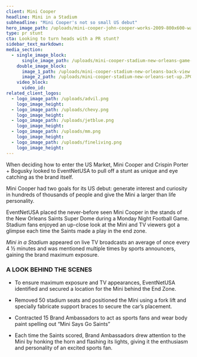 ```yaml
---
client: Mini Cooper
headline: Mini in a Stadium
subheadline: "Mini Cooper's not so small US debut"
hero_image_path: /uploads/mini-cooper-john-cooper-works-2009-800x600-wallpaper-03.jpg
type: pr stunt
cta: Looking to turn heads with a PR stunt?
sidebar_text_markdown:
media_section:
  - single_image_block:
      single_image_path: /uploads/mini-cooper-stadium-new-orleans-game-time.JPG
    double_image_block:
      image_1_path: /uploads/mini-cooper-stadium-new-orleans-back-view.JPG
      image_2_path: /uploads/mini-cooper-stadium-new-orleans-set-up.JPG
    video_block:
      video_id:
related_client_logos:
  - logo_image_path: /uploads/advil.png
    logo_image_height:
  - logo_image_path: /uploads/chevy.png
    logo_image_height:
  - logo_image_path: /uploads/jetblue.png
    logo_image_height:
  - logo_image_path: /uploads/mm.png
    logo_image_height:
  - logo_image_path: /uploads/fineliving.png
    logo_image_height:
---
```



When deciding how to enter the US Market, Mini Cooper and Crispin Porter + Bogusky looked to EventNetUSA to pull off a stunt as unique and eye catching as the brand itself.

Mini Cooper had two goals for its US debut: generate interest and curiosity in hundreds of thousands of people and give the Mini a larger than life personality.

EventNetUSA placed the never-before seen Mini Cooper in the stands of the New Orleans Saints Super Dome during a Monday Night Football Game. Stadium fans enjoyed an up-close look at the Mini and TV viewers got a glimpse each time the Saints made a play in the end zone.

*Mini in a Stadium* appeared on live TV broadcasts an average of once every 4 ½ minutes and was mentioned multiple times by sports announcers, gaining the brand maximum exposure.

### **A LOOK BEHIND THE SCENES**

* <!--[endif]---->

  To ensure maximum exposure and TV appearances, EventNetUSA identified and secured a location for the Mini behind the End Zone.

* Removed 50 stadium seats and positioned the Mini using a fork lift and specially fabricate support braces to secure the car’s placement.
* Contracted 15 Brand Ambassadors to act as sports fans and wear body paint spelling out “Mini Says Go Saints”
* Each time the Saints scored, Brand Ambassadors drew attention to the Mini by honking the horn and flashing its lights, giving it the enthusiasm and personality of an excited sports fan.
  <br><!--![endif]---->